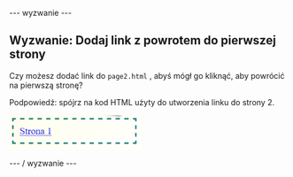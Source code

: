 \--- wyzwanie \---

## Wyzwanie: Dodaj link z powrotem do pierwszej strony

Czy możesz dodać link do `page2.html` , abyś mógł go kliknąć, aby powrócić na pierwszą stronę?

Podpowiedź: spójrz na kod HTML użyty do utworzenia linku do strony 2.

![zrzut ekranu](images/magazine-page1-link.png)

\--- / wyzwanie \---